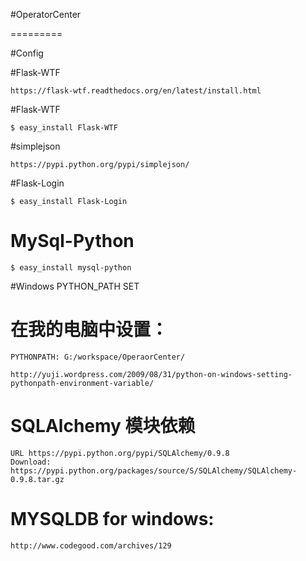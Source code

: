 #OperatorCenter

=========

#Config

#Flask-WTF
```
https://flask-wtf.readthedocs.org/en/latest/install.html
```
#Flask-WTF
```
$ easy_install Flask-WTF
```

#simplejson
```
https://pypi.python.org/pypi/simplejson/
```

#Flask-Login

```
$ easy_install Flask-Login
```
# MySql-Python

```
$ easy_install mysql-python
```
#Windows PYTHON_PATH SET

# 在我的电脑中设置：

```
PYTHONPATH: G:/workspace/OperaorCenter/

http://yuji.wordpress.com/2009/08/31/python-on-windows-setting-pythonpath-environment-variable/
```

# SQLAlchemy 模块依赖

```
URL https://pypi.python.org/pypi/SQLAlchemy/0.9.8
Download: https://pypi.python.org/packages/source/S/SQLAlchemy/SQLAlchemy-0.9.8.tar.gz
```
# MYSQLDB for windows:
```
http://www.codegood.com/archives/129
```
